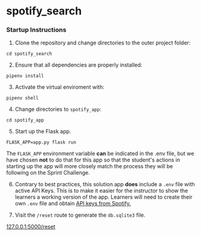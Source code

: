 # spotify_search

### Startup Instructions

1) Clone the repository and change directories to the outer project folder:

`cd spotify_search`

2) Ensure that all dependencies are properly installed:

 `pipenv install`
 
3) Activate the virtual enviroment with:

`pipenv shell`

4) Change directories to `spotify_app`:

 `cd spotify_app`

5) Start up the Flask app.

`FLASK_APP=app.py flask run`

The `FLASK_APP` environment variable **can** be indicated in the .env file, but we have chosen **not** to do that for this app so that the student's actions in starting up the app will more closely match the process they will be following on the Sprint Challenge.

6) Contrary to best practices, this solution app **does** include a `.env` file with active API Keys. This is to make it easier for the instructor to show the learners a working version of the app. Learners will need to create their own `.env` file and obtain [API keys from Spotify.](https://developer.spotify.com/dashboard/login)  

7) Visit the `/reset` route to generate the `db.sqlite3` file.

[127.0.0.1:5000/reset](http://127.0.0.1:5000/reset)


